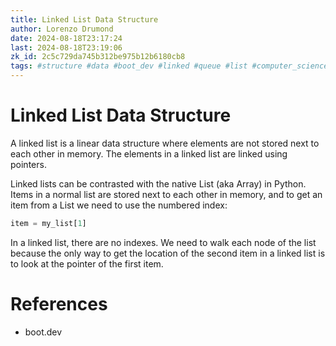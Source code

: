 ```yaml
---
title: Linked List Data Structure
author: Lorenzo Drumond
date: 2024-08-18T23:17:24
last: 2024-08-18T23:19:06
zk_id: 2c5c729da745b312be975b12b6180cb8
tags: #structure #data #boot_dev #linked #queue #list #computer_science #programming #memory
---
```



# Linked List Data Structure

A linked list is a linear data structure where elements are not stored next to each other in memory. The elements in a linked list are linked using pointers.

Linked lists can be contrasted with the native List (aka Array) in Python. Items in a normal list are stored next to each other in memory, and to get an item from a List we need to use the numbered index:

```python
item = my_list[1]
```

In a linked list, there are no indexes. We need to walk each node of the list because the only way to get the location of the second item in a linked list is to look at the pointer of the first item.

# References

- boot.dev
